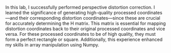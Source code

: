 In this lab, I successfully performed perspective distortion correction. I learned the significance of generating high-quality processed coordinates—and their corresponding distortion coordinates—since these are crucial for accurately determining the H matrix. This matrix is essential for mapping distortion coordinates back to their original processed coordinates and vice versa. For these processed coordinates to be of high quality, they must form a perfect rectangle or square. Additionally, this experience enhanced my skills in array manipulation using Numpy.
